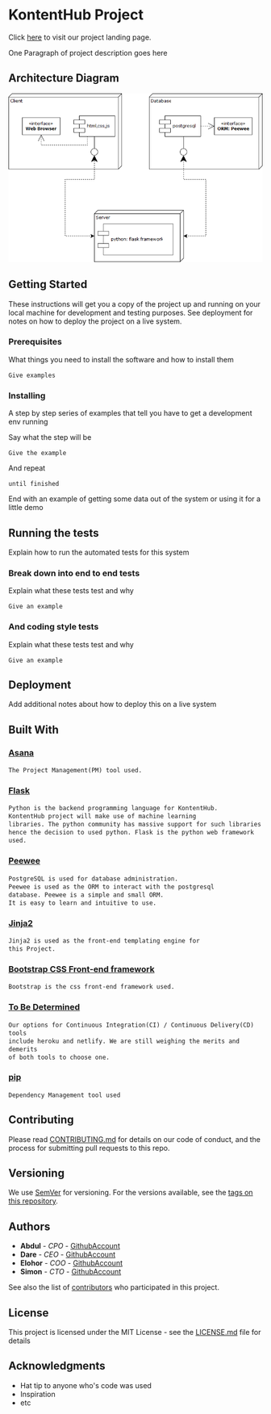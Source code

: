# KontentHub Project 
Click [here]() to visit our project landing page.

One Paragraph of project description goes here

## Architecture Diagram
![architecture diagram](software%20architecture%20diagram.png)

## Getting Started

These instructions will get you a copy of the project up and running on your local machine for development and testing purposes. See deployment for notes on how to deploy the project on a live system.

### Prerequisites

What things you need to install the software and how to install them

```
Give examples
```

### Installing

A step by step series of examples that tell you have to get a development env running

Say what the step will be

```
Give the example
```

And repeat

```
until finished
```

End with an example of getting some data out of the system or using it for a little demo

## Running the tests

Explain how to run the automated tests for this system

### Break down into end to end tests

Explain what these tests test and why

```
Give an example
```

### And coding style tests

Explain what these tests test and why

```
Give an example
```

## Deployment

Add additional notes about how to deploy this on a live system

## Built With
### [Asana]()
```
The Project Management(PM) tool used.
```

### [Flask](http://flask.pocoo.org/)
```
Python is the backend programming language for KontentHub.
KontentHub project will make use of machine learning 
libraries. The python community has massive support for such libraries
hence the decision to used python. Flask is the python web framework used.
```

### [Peewee](http://flask.pocoo.org/)
```
PostgreSQL is used for database administration. 
Peewee is used as the ORM to interact with the postgresql
database. Peewee is a simple and small ORM. 
It is easy to learn and intuitive to use.
```

### [Jinja2]()
```
Jinja2 is used as the front-end templating engine for 
this Project.
```

### [Bootstrap CSS Front-end framework]()
```
Bootstrap is the css front-end framework used.
```

### [To Be Determined]()
```
Our options for Continuous Integration(CI) / Continuous Delivery(CD) tools
include heroku and netlify. We are still weighing the merits and demerits
of both tools to choose one.
```

### [pip](https://pypi.python.org/pypi/pip)
```
Dependency Management tool used
```

## Contributing
Please read [CONTRIBUTING.md](CONTRIBUTING.md) for details on our code of conduct, and the process for submitting pull requests to this repo.

## Versioning

We use [SemVer](http://semver.org/) for versioning. For the versions available, see the [tags on this repository](https://github.com/your/project/tags). 

## Authors

* **Abdul** - *CPO* - [GithubAccount](https://github.com/link)
* **Dare** - *CEO* - [GithubAccount](https://github.com/link)
* **Elohor** - *COO* - [GithubAccount](https://github.com/link)
* **Simon** - *CTO* - [GithubAccount](https://github.com/link)

See also the list of [contributors](https://github.com/your/project/contributors) who participated in this project.

## License

This project is licensed under the MIT License - see the [LICENSE.md](LICENSE.md) file for details

## Acknowledgments

* Hat tip to anyone who's code was used
* Inspiration
* etc

